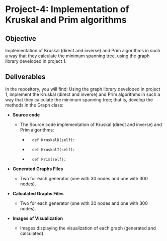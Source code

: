 ﻿# Project-4: Implementation of Kruskal and Prim algorithms

## Objective
Implementation of Kruskal (direct and inverse) and Prim algorithms in such a way that they calculate the minimum spanning tree, using the graph library developed in project 1.


## Deliverables
In the repository, you will find:
Using the graph library developed in project 1, implement the Kruskal (direct and inverse) and Prim algorithms in such a way that they calculate the minimum spanning tree; that is, develop the methods in the Graph class:

- **Source code**
  - The Source code implementation of Kruskal (direct and inverse) and Prim algorithms:
    -       def KruskalD(self):
    -       def KruskalI(self):
    -       def Prim(self):

- **Generated Graphs Files**
  - Two for each generator (one with 30 nodes and one with 300 nodes).

- **Calculated Graphs Files**
  - Two for each generator (one with 30 nodes and one with 300 nodes).

- **Images of Visualization**
  - Images displaying the visualization of each graph (generated and calculated).

